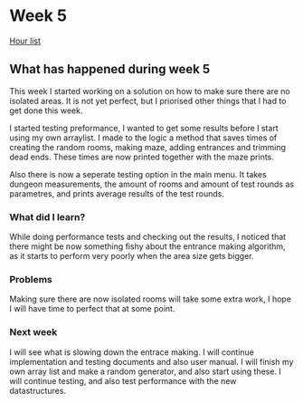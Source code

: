 # Week 5

[Hour list](https://github.com/apndx/DenMaker/blob/master/Documentation/hours.md)


## What has happened during week 5

This week I started working on a solution on how to make sure there are no isolated areas. It is not yet perfect, but I priorised other things that I had to get done this week.

I started testing preformance, I wanted to get some results before I start using my own arraylist.
I made to the logic a method that saves times of creating the random rooms, making maze, adding entrances and trimming dead ends. These times are now printed together with the maze prints.

Also there is now a seperate testing option in the main menu. It takes dungeon measurements, the amount of rooms and amount of test rounds as parametres, and prints average results of the test rounds.

### What did I learn?

While doing performance tests and checking out the results, I noticed that there might be now something fishy about the entrance making algorithm, as it starts to perform very poorly when the area size gets bigger. 

### Problems

Making sure there are now isolated rooms will take some extra work, I hope I will have time to perfect that at some point.

### Next week

I will see what is slowing down the entrace making. I will continue implementation and testing documents and also user manual. I will finish my own array list and make a random generator, and also start using these. I will continue testing, and also test performance with the new datastructures.

